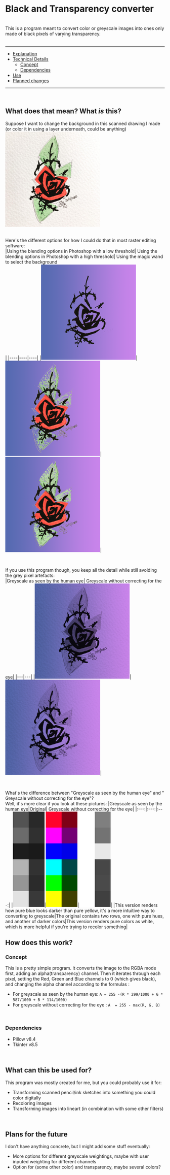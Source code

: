 # Black and Transparency converter 

<br/>
This is a program meant to convert color or greyscale images into ones only made of black pixels of varying transparency. 
<br/><br/>

---
- [Explanation](#What-does-that-mean-What-is-this)
- [Technical Details](#How-does-this-work)
    - [Concept](#Concept)
    - [Dependencies](#Dependencies)
- [Use](#What-can-this-be-used-for)
- [Planned changes](#Plans-for-the-future)

---
<br/>

## What does that mean? What *is* this?

Suppose I want to change the background in this scanned drawing I made (or color it in using a layer underneath, could be anything)<br/>
<img src ="examplepictures/original.png" width=300 height=300><br/><br/>

Here's the different options for how I could do that in most raster editing software:
<br/>
|Using the blending options in Photoshop with a low threshold| Using the blending options in Photoshop with a high threshold| Using the magic wand to select the background<br/>|
|----|----|----|
|<img src="examplepictures/blendopt2.png" width=300 height=300>| <img src="examplepictures/blendopt1.png" width=300 height=300>|<img src="examplepictures/magic-wand.png" width=300 height=300>|

<br/>

If you use this program though, you keep all the detail while still avoiding the grey pixel artefacts: 
<br/>
|Greyscale as seen by the human eye| Greyscale without correcting for the eye|
|---|---|
|<img src="examplepictures/grayscale-withbackground.png" width=300 height=300>|<img src="examplepictures/nohue-withbackground.png" width=300 height=300>|

<br/>

What's the difference between "Greyscale as seen by the human eye" and " Greyscale without correcting for the eye"? <br/>
Well, it's more clear if you look at these pictures:
|Greyscale as seen by the human eye|Original| Greyscale without correcting for the eye|
|:---:|:---:|:---:|
|<img src="examplepictures/color-bars1.png" width=100 height=300 >|<img src="examplepictures/color-bars.png" width=100 height=300>|<img src="examplepictures/color-bars2.png" width=100 height=300>|
|This version renders how pure blue looks darker than pure yellow, it's a more intuitive way to converting to greyscale|The original contains two rows, one with pure hues, and another of darker colors|This version renders pure colors as white, which is more helpful if you're trying to recolor something|
<br/>

## How does this work?

### Concept

This is a pretty simple program. It converts the image to the RGBA mode first, adding an alpha(transparency) channel. Then it iterates through each pixel, setting the Red, Green and Blue channels to 0 (which gives black), and changing the alpha channel according to the formulas : <br/>
- For greyscale as seen by the human eye: `A = 255 -(R * 299/1000 + G * 587/1000 + B * 114/1000)`
- For greyscale without correcting for the eye : `A  = 255 - max(R, G, B)`
<br/>

### Dependencies

- Pillow v8.4
- Tkinter v8.5
<br/>

## What can this be used for?

This program was mostly created for me, but you could probably use it for:<br/>

- Transforming scanned pencil/ink sketches into something you could color digitally
- Recoloring images
- Transforming images into lineart (in combination with some other filters)
<br/>

## Plans for the future

I don't have anything concrete, but I might add some stuff eventually:
- More options for different greyscale weightings, maybe with user inputed weighting for different channels
- Option for (some other color) and transparency, maybe several colors?
